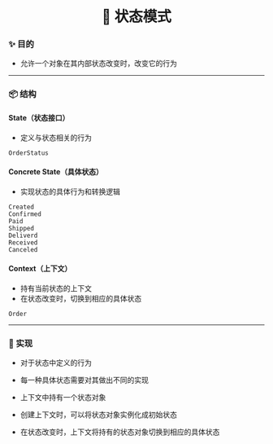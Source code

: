 <h1 align="center">🚀 状态模式</h1>

### ✨ 目的

* 允许一个对象在其内部状态改变时，改变它的行为

---

### 📦 结构

#### State（状态接口）

* 定义与状态相关的行为

```
OrderStatus
```

#### Concrete State（具体状态）

* 实现状态的具体行为和转换逻辑

```
Created
Confirmed
Paid
Shipped
Deliverd
Received
Canceled
```

#### Context（上下文）

* 持有当前状态的上下文
* 在状态改变时，切换到相应的具体状态

```
Order
```

---

### 🏹 实现

* 对于状态中定义的行为
* 每一种具体状态需要对其做出不同的实现


* 上下文中持有一个状态对象
* 创建上下文时，可以将状态对象实例化成初始状态
* 在状态改变时，上下文将持有的状态对象切换到相应的具体状态
